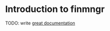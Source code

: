 # Introduction to finmngr

TODO: write [great documentation](http://jacobian.org/writing/what-to-write/)

